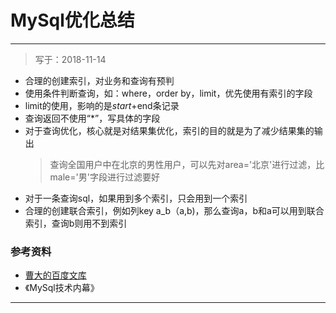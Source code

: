 # MySql优化总结

---
> 写于：2018-11-14

- 合理的创建索引，对业务和查询有预判
- 使用条件判断查询，如：where，order by，limit，优先使用有索引的字段
- limit的使用，影响的是$start+$end条记录
- 查询返回不使用“*”，写具体的字段
- 对于查询优化，核心就是对结果集优化，索引的目的就是为了减少结果集的输出
    > 查询全国用户中在北京的男性用户，可以先对area='北京'进行过滤，比male='男'字段进行过滤要好
- 对于一条查询sql，如果用到多个索引，只会用到一个索引
- 合理的创建联合索引，例如列key a_b（a,b)，那么查询a，b和a可以用到联合索引，查询b则用不到索引
    
    
    
    
    
    
    
### 参考资料
- [曹大的百度文库](https://wenku.baidu.com/view/aa43ecc3aa00b52acfc7ca94.html?st=1)
- 《MySql技术内幕》 
---   